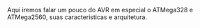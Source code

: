 Aqui iremos falar um pouco do AVR em especial o ATMega328 e ATMega2560, suas caracteristicas e arquitetura.

